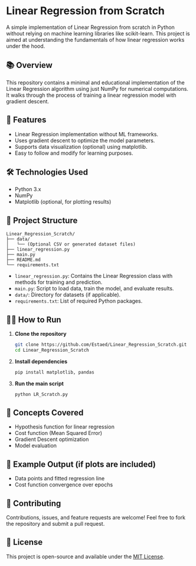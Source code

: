 # Linear Regression from Scratch

A simple implementation of Linear Regression from scratch in Python without relying on machine learning libraries like scikit-learn. This project is aimed at understanding the fundamentals of how linear regression works under the hood.

## 📚 Overview

This repository contains a minimal and educational implementation of the Linear Regression algorithm using just NumPy for numerical computations. It walks through the process of training a linear regression model with gradient descent.

## 🚀 Features

- Linear Regression implementation without ML frameworks.
- Uses gradient descent to optimize the model parameters.
- Supports data visualization (optional) using matplotlib.
- Easy to follow and modify for learning purposes.

## 🛠️ Technologies Used

- Python 3.x
- NumPy
- Matplotlib (optional, for plotting results)

## 📂 Project Structure

```
Linear_Regression_Scratch/
├── data/
│   └── (Optional CSV or generated dataset files)
├── linear_regression.py
├── main.py
├── README.md
└── requirements.txt
```

- `linear_regression.py`: Contains the Linear Regression class with methods for training and prediction.
- `main.py`: Script to load data, train the model, and evaluate results.
- `data/`: Directory for datasets (if applicable).
- `requirements.txt`: List of required Python packages.

## 🧑‍💻 How to Run

1. **Clone the repository**

   ```bash
   git clone https://github.com/Estaed/Linear_Regression_Scratch.git
   cd Linear_Regression_Scratch
   ```

2. **Install dependencies**

   ```bash
   pip install matplotlib, pandas
   ```

3. **Run the main script**

   ```bash
   python LR_Scratch.py
   ```

## 🧠 Concepts Covered

- Hypothesis function for linear regression
- Cost function (Mean Squared Error)
- Gradient Descent optimization
- Model evaluation

## 🎨 Example Output (if plots are included)

- Data points and fitted regression line
- Cost function convergence over epochs

## 🤝 Contributing

Contributions, issues, and feature requests are welcome! Feel free to fork the repository and submit a pull request.

## 📄 License

This project is open-source and available under the [MIT License](LICENSE).

